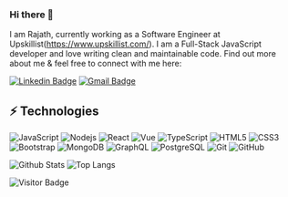 ### Hi there 👋

I am Rajath, currently working as a Software Engineer at Upskillist(https://www.upskillist.com/). I am a Full-Stack JavaScript developer and love writing clean and maintainable code. Find out more about me & feel free to connect with me here:

[![Linkedin Badge](https://img.shields.io/badge/-Rajath-blue?style=flat-square&logo=Linkedin&logoColor=white&link=https://www.linkedin.com/in/rajath-acharya-068194135/)]([https://www.linkedin.com/in/ludehsar/](https://www.linkedin.com/in/rajath-acharya-068194135/))
[![Gmail Badge](https://img.shields.io/badge/-rajath365@gmail.com-c14438?style=flat-square&logo=Gmail&logoColor=white&link=mailto:rajath365@gmail.com)](mailto:rajath365@gmail.com)

## ⚡ Technologies

![JavaScript](https://img.shields.io/badge/-JavaScript-black?style=flat-square&logo=javascript)
![Nodejs](https://img.shields.io/badge/-Nodejs-black?style=flat-square&logo=Node.js)
![React](https://img.shields.io/badge/React-20232A?style=for-the-badge&logo=react&logoColor=61DAFB)
![Vue](https://img.shields.io/badge/Vue.js-35495E?style=lat-square&logo=vuedotjs&logoColor=4FC08D)
![TypeScript](https://img.shields.io/badge/-TypeScript-007ACC?style=flat-square&logo=typescript)
![HTML5](https://img.shields.io/badge/-HTML5-E34F26?style=flat-square&logo=html5&logoColor=white)
![CSS3](https://img.shields.io/badge/-CSS3-1572B6?style=flat-square&logo=css3)
![Bootstrap](https://img.shields.io/badge/-Bootstrap-563D7C?style=flat-square&logo=bootstrap)
![MongoDB](https://img.shields.io/badge/-MongoDB-black?style=flat-square&logo=mongodb)
![GraphQL](https://img.shields.io/badge/-GraphQL-E10098?style=flat-square&logo=graphql)
![PostgreSQL](https://img.shields.io/badge/-PostgreSQL-336791?style=flat-square&logo=postgresql)
![Git](https://img.shields.io/badge/-Git-black?style=flat-square&logo=git)
![GitHub](https://img.shields.io/badge/-GitHub-181717?style=flat-square&logo=github)

![Github Stats](https://github-readme-stats.vercel.app/api?username=Rajath-Acharya&count_private=true&show_icons=true&include_all_commits=true)
![Top Langs](https://github-readme-stats.vercel.app/api/top-langs/?username=Rajath-Acharya&hide=TeX&layout=compact)

![Visitor Badge](https://visitor-badge.laobi.icu/badge?page_id=ludehsar.ludehsar)
